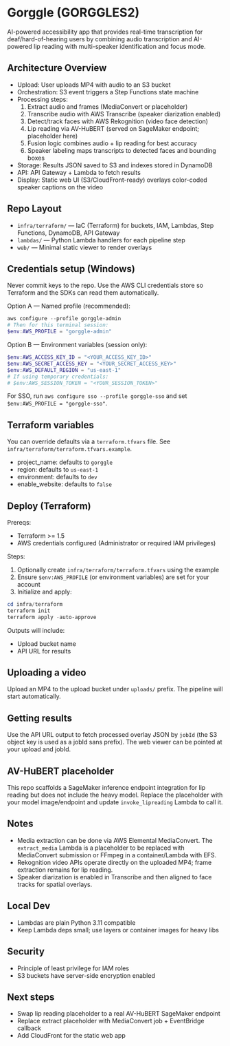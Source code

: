 # Gorggle (GORGGLES2)

AI-powered accessibility app that provides real-time transcription for deaf/hard-of-hearing users by combining audio transcription and AI-powered lip reading with multi-speaker identification and focus mode.

## Architecture Overview

- Upload: User uploads MP4 with audio to an S3 bucket
- Orchestration: S3 event triggers a Step Functions state machine
- Processing steps:
  1. Extract audio and frames (MediaConvert or placeholder) 
  2. Transcribe audio with AWS Transcribe (speaker diarization enabled)
  3. Detect/track faces with AWS Rekognition (video face detection)
  4. Lip reading via AV-HuBERT (served on SageMaker endpoint; placeholder here)
  5. Fusion logic combines audio + lip reading for best accuracy
  6. Speaker labeling maps transcripts to detected faces and bounding boxes
- Storage: Results JSON saved to S3 and indexes stored in DynamoDB
- API: API Gateway + Lambda to fetch results
- Display: Static web UI (S3/CloudFront-ready) overlays color-coded speaker captions on the video

## Repo Layout

- `infra/terraform/` — IaC (Terraform) for buckets, IAM, Lambdas, Step Functions, DynamoDB, API Gateway
- `lambdas/` — Python Lambda handlers for each pipeline step
- `web/` — Minimal static viewer to render overlays

## Credentials setup (Windows)

Never commit keys to the repo. Use the AWS CLI credentials store so Terraform and the SDKs can read them automatically.

Option A — Named profile (recommended):

```powershell
aws configure --profile gorggle-admin
# Then for this terminal session:
$env:AWS_PROFILE = "gorggle-admin"
```

Option B — Environment variables (session only):

```powershell
$env:AWS_ACCESS_KEY_ID = "<YOUR_ACCESS_KEY_ID>"
$env:AWS_SECRET_ACCESS_KEY = "<YOUR_SECRET_ACCESS_KEY>"
$env:AWS_DEFAULT_REGION = "us-east-1"
# If using temporary credentials:
# $env:AWS_SESSION_TOKEN = "<YOUR_SESSION_TOKEN>"
```

For SSO, run `aws configure sso --profile gorggle-sso` and set `$env:AWS_PROFILE = "gorggle-sso"`.

## Terraform variables

You can override defaults via a `terraform.tfvars` file. See `infra/terraform/terraform.tfvars.example`.

- project_name: defaults to `gorggle`
- region: defaults to `us-east-1`
- environment: defaults to `dev`
- enable_website: defaults to `false`

## Deploy (Terraform)

Prereqs:
- Terraform >= 1.5
- AWS credentials configured (Administrator or required IAM privileges)

Steps:
1. Optionally create `infra/terraform/terraform.tfvars` using the example
2. Ensure `$env:AWS_PROFILE` (or environment variables) are set for your account
3. Initialize and apply:

```powershell
cd infra/terraform
terraform init
terraform apply -auto-approve
```

Outputs will include:
- Upload bucket name
- API URL for results

## Uploading a video

Upload an MP4 to the upload bucket under `uploads/` prefix. The pipeline will start automatically.

## Getting results

Use the API URL output to fetch processed overlay JSON by `jobId` (the S3 object key is used as a jobId sans prefix). The web viewer can be pointed at your upload and jobId.

## AV-HuBERT placeholder

This repo scaffolds a SageMaker inference endpoint integration for lip reading but does not include the heavy model. Replace the placeholder with your model image/endpoint and update `invoke_lipreading` Lambda to call it.

## Notes
- Media extraction can be done via AWS Elemental MediaConvert. The `extract_media` Lambda is a placeholder to be replaced with MediaConvert submission or FFmpeg in a container/Lambda with EFS.
- Rekognition video APIs operate directly on the uploaded MP4; frame extraction remains for lip reading.
- Speaker diarization is enabled in Transcribe and then aligned to face tracks for spatial overlays.

## Local Dev
- Lambdas are plain Python 3.11 compatible
- Keep Lambda deps small; use layers or container images for heavy libs

## Security
- Principle of least privilege for IAM roles
- S3 buckets have server-side encryption enabled

## Next steps
- Swap lip reading placeholder to a real AV-HuBERT SageMaker endpoint
- Replace extract placeholder with MediaConvert job + EventBridge callback
- Add CloudFront for the static web app
